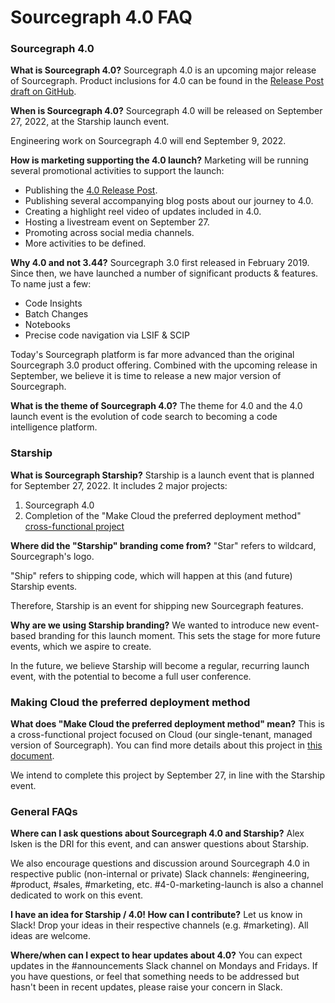 # Sourcegraph 4.0 FAQ

### Sourcegraph 4.0

**What is Sourcegraph 4.0?**
Sourcegraph 4.0 is an upcoming major release of Sourcegraph. Product inclusions for 4.0 can be found in the [Release Post draft on GitHub](https://github.com/sourcegraph/about/pull/5623).

**When is Sourcegraph 4.0?**
Sourcegraph 4.0 will be released on September 27, 2022, at the Starship launch event.

Engineering work on Sourcegraph 4.0 will end September 9, 2022.

**How is marketing supporting the 4.0 launch?**
Marketing will be running several promotional activities to support the launch:

- Publishing the [4.0 Release Post](https://github.com/sourcegraph/about/pull/5623).
- Publishing several accompanying blog posts about our journey to 4.0.
- Creating a highlight reel video of updates included in 4.0.
- Hosting a livestream event on September 27.
- Promoting across social media channels.
- More activities to be defined.

**Why 4.0 and not 3.44?**
Sourcegraph 3.0 first released in February 2019. Since then, we have launched a number of significant products &amp; features. To name just a few:

- Code Insights
- Batch Changes
- Notebooks
- Precise code navigation via LSIF & SCIP

Today's Sourcegraph platform is far more advanced than the original Sourcegraph 3.0 product offering. Combined with the upcoming release in September, we believe it is time to release a new major version of Sourcegraph.

**What is the theme of Sourcegraph 4.0?**
The theme for 4.0 and the 4.0 launch event is the evolution of code search to becoming a code intelligence platform.

### Starship

**What is Sourcegraph Starship?**
Starship is a launch event that is planned for September 27, 2022. It includes 2 major projects:

1. Sourcegraph 4.0
2. Completion of the "Make Cloud the preferred deployment method" [cross-functional project](https://handbook.sourcegraph.com/strategy-goals/cross-functional-projects/)

**Where did the "Starship" branding come from?**
"Star" refers to wildcard, Sourcegraph's logo.

"Ship" refers to shipping code, which will happen at this (and future) Starship events.

Therefore, Starship is an event for shipping new Sourcegraph features.

**Why are we using Starship branding?**
We wanted to introduce new event-based branding for this launch moment. This sets the stage for more future events, which we aspire to create.

In the future, we believe Starship will become a regular, recurring launch event, with the potential to become a full user conference.

### Making Cloud the preferred deployment method

**What does "Make Cloud the preferred deployment method" mean?**
This is a cross-functional project focused on Cloud (our single-tenant, managed version of Sourcegraph). You can find more details about this project in [this document](https://docs.google.com/document/d/1IUFb2JkwqdLCf8B-FkiF40PyAFg50xfWnB6gQO2ViRQ/edit#heading=h.2md1aeolxqwl).

We intend to complete this project by September 27, in line with the Starship event.

### General FAQs

**Where can I ask questions about Sourcegraph 4.0 and Starship?**
Alex Isken is the DRI for this event, and can answer questions about Starship.

We also encourage questions and discussion around Sourcegraph 4.0 in respective public (non-internal or private) Slack channels: #engineering, #product, #sales, #marketing, etc. #4-0-marketing-launch is also a channel dedicated to work on this event.

**I have an idea for Starship / 4.0! How can I contribute?**
Let us know in Slack! Drop your ideas in their respective channels (e.g. #marketing). All ideas are welcome.

**Where/when can I expect to hear updates about 4.0?**
You can expect updates in the #announcements Slack channel on Mondays and Fridays. If you have questions, or feel that something needs to be addressed but hasn't been in recent updates, please raise your concern in Slack.
